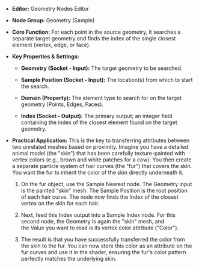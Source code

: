 - **Editor:** Geometry Nodes Editor
    
- **Node Group:** Geometry (Sample)
    
- **Core Function:** For each point in the source geometry, it searches a separate target geometry and finds the index of the single closest element (vertex, edge, or face).
    
- **Key Properties & Settings:**
    
    - **Geometry (Socket - Input):** The target geometry to be searched.
        
    - **Sample Position (Socket - Input):** The location(s) from which to start the search.
        
    - **Domain (Property):** The element type to search for on the target geometry (Points, Edges, Faces).
        
    - **Index (Socket - Output):** The primary output; an integer field containing the index of the closest element found on the target geometry.
        
- **Practical Application:** This is the key to transferring attributes between two unrelated meshes based on proximity. Imagine you have a detailed animal model (the "skin") that has been carefully texture-painted with vertex colors (e.g., brown and white patches for a cow). You then create a separate particle system of hair curves (the "fur") that covers the skin. You want the fur to inherit the color of the skin directly underneath it.
    
    1. On the fur object, use the Sample Nearest node. The Geometry input is the painted "skin" mesh. The Sample Position is the root position of each hair curve. The node now finds the Index of the closest vertex on the skin for each hair.
        
    2. Next, feed this Index output into a Sample Index node. For this second node, the Geometry is again the "skin" mesh, and the Value you want to read is its vertex color attribute ("Color").
        
    3. The result is that you have successfully transferred the color from the skin to the fur. You can now store this color as an attribute on the fur curves and use it in the shader, ensuring the fur's color pattern perfectly matches the underlying skin.